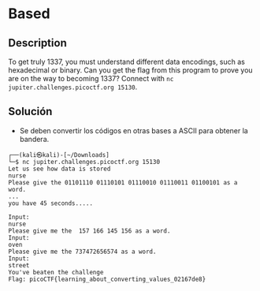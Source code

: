 # Based

## Description
To get truly 1337, you must understand different data encodings, such as hexadecimal or binary. Can you get the flag from this program to prove you are on the way to becoming 1337? Connect with `nc jupiter.challenges.picoctf.org 15130`.

## Solución
- Se deben convertir los códigos en otras bases a ASCII para obtener la bandera.

```
┌──(kali㉿kali)-[~/Downloads]
└─$ nc jupiter.challenges.picoctf.org 15130
Let us see how data is stored
nurse
Please give the 01101110 01110101 01110010 01110011 01100101 as a word.
...
you have 45 seconds.....

Input:
nurse
Please give me the  157 166 145 156 as a word.
Input:
oven
Please give me the 737472656574 as a word.
Input:
street
You've beaten the challenge
Flag: picoCTF{learning_about_converting_values_02167de8}

```

